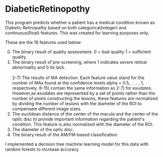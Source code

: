 # DiabeticRetinopothy
This program predicts whether a patient has a medical condition known as Diabetic Retinopathy based on both categorical(integer) and continuous(float) features. This was created for learning purposes only. 

These are the 18 features used below: 

0) The binary result of quality assessment. 0 = bad quality 1 = sufficient quality.
1) The binary result of pre-screening, where 1 indicates severe retinal abnormality and 0 its lack.</br></br>
2-7) The results of MA detection. Each feature value stand for the number of MAs found at the confidence levels alpha = 0.5, . . . , 1, respectively.
8-15) contain the same information as 2-7) for exudates. However,as exudates are represented by a set of points rather than the number of pixels constructing the lesions, these features are normalized by dividing the number of lesions with the diameter of the ROI to compensate different image sizes.
16) The euclidean distance of the center of the macula and the center of the optic disc to provide important information regarding the patient's condition. This feature is also normalized with the diameter of the ROI.
17) The diameter of the optic disc.
18) The binary result of the AM/FM-based classification. 

I implemented a decision tree machine learning model for this data with random forests to increase accuracy
